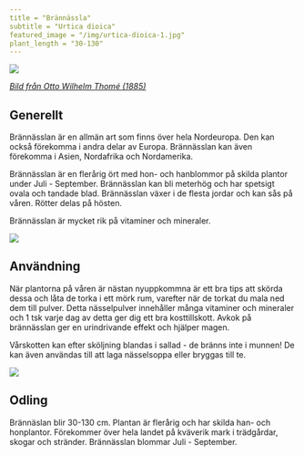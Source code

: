 ```yaml
---
title = "Brännässla"
subtitle = "Urtica dioica"
featured_image = "/img/urtica-dioica-1.jpg"
plant_length = "30-130"
---
```


![](/img/urtica-dioica-3.jpg)

[_Bild från Otto Wilhelm Thomé (1885)_](https://sv.wikipedia.org/wiki/Otto_Wilhelm_Thom%C3%A9)

## Generellt

Brännässlan är en allmän art som finns över hela Nordeuropa. Den kan också förekomma i andra delar av Europa. Brännässlan kan även förekomma i Asien, Nordafrika och Nordamerika.

Brännässlan är en flerårig ört med hon- och hanblommor på skilda plantor under Juli - September. Brännässlan kan bli meterhög och har spetsigt ovala och tandade blad. Brännässlan växer i de flesta jordar och kan sås på våren. Rötter delas på hösten.

Brännässlan är mycket rik på vitaminer och mineraler.

![](/img/urtica-dioica-1.jpg)

## Användning

När plantorna på våren är nästan nyuppkommna är ett bra tips att skörda dessa och låta de torka i ett mörk rum, varefter när de torkat du mala ned dem till pulver. Detta nässelpulver innehåller många vitaminer och mineraler och 1 tsk varje dag av detta ger dig ett bra kosttillskott.
Avkok på brännässlan ger en urindrivande effekt och hjälper magen.

Vårskotten kan efter sköljning blandas i sallad - de bränns inte i munnen! De kan även användas till att laga nässelsoppa eller bryggas till te.

![](/img/urtica-dioica-2.jpg)

## Odling

Brännäslan blir 30-130 cm. Plantan är flerårig och har skilda han- och honplantor. Förekommer över hela landet på kväverik mark i trädgårdar, skogar och stränder. Brännässlan blommar Juli - September.
